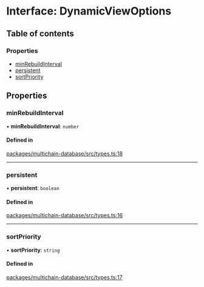 # Interface: DynamicViewOptions

## Table of contents

### Properties

- [minRebuildInterval](DynamicViewOptions.md#minrebuildinterval)
- [persistent](DynamicViewOptions.md#persistent)
- [sortPriority](DynamicViewOptions.md#sortpriority)

## Properties

### <a id="minrebuildinterval" name="minrebuildinterval"></a> minRebuildInterval

• **minRebuildInterval**: `number`

#### Defined in

[packages/multichain-database/src/types.ts:18](https://github.com/web3-systems/multichain-in-memory-database/blob/625f1cd/src/types.ts#L18)

___

### <a id="persistent" name="persistent"></a> persistent

• **persistent**: `boolean`

#### Defined in

[packages/multichain-database/src/types.ts:16](https://github.com/web3-systems/multichain-in-memory-database/blob/625f1cd/src/types.ts#L16)

___

### <a id="sortpriority" name="sortpriority"></a> sortPriority

• **sortPriority**: `string`

#### Defined in

[packages/multichain-database/src/types.ts:17](https://github.com/web3-systems/multichain-in-memory-database/blob/625f1cd/src/types.ts#L17)
